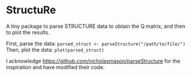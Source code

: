 # StructuRe

A tiny package to parse STRUCTURE data to obtain the Q matrix, and then to plot the results.

First, parse the data: `parsed_struct <- parseStructure("/path/to/file/")`\
Then, plot the data: `plot(parsed_struct)`

I acknowledge https://github.com/nicholasmason/parseStructure for the inspiration and have modified their code.
